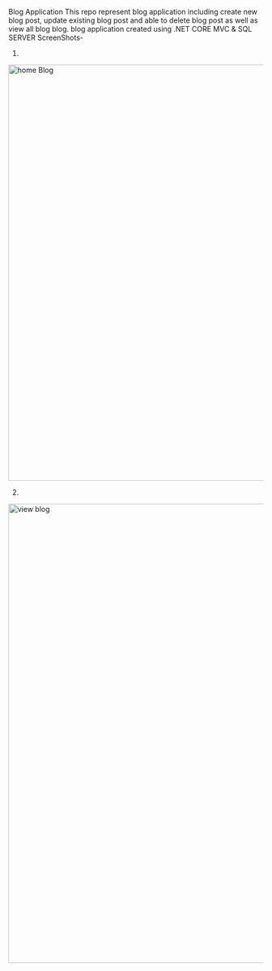 Blog Application
This repo represent blog application including create new blog post, update existing blog post and able to delete blog post as well as view all blog blog.
blog application created using .NET CORE MVC & SQL SERVER
ScreenShots-

1)
<img width="821" alt="home Blog" src="https://github.com/Shubhaaam7/Blog-Application/assets/157630601/85ec13aa-53c7-474f-973d-4b1668e6a4ac">

2)
<img width="906" alt="view blog" src="https://github.com/Shubhaaam7/Blog-Application/assets/157630601/c5662b14-a101-4aac-b43c-3cfd793c68d6">

